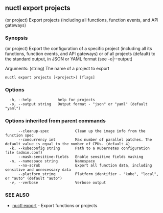 ## nuctl export projects

(or project) Export projects (including all functions, function events, and API gateways)

### Synopsis

(or project) Export the configuration of a specific project (including
all its functions, function events, and API gateways) or of all projects (default)
to the standard output, in JSON or YAML format (see -o|--output)

Arguments:
  <project> (string) The name of a project to export

```
nuctl export projects [<project>] [flags]
```

### Options

```
  -h, --help            help for projects
  -o, --output string   Output format - "json" or "yaml" (default "yaml")
```

### Options inherited from parent commands

```
      --cleanup-spec            Clean up the image info from the function spec
      --concurrency int         Max number of parallel patches. The default value is equal to the number of CPUs. (default 4)
  -k, --kubeconfig string       Path to a Kubernetes configuration file (admin.conf)
      --mask-sensitive-fields   Enable sensitive fields masking
  -n, --namespace string        Namespace
      --no-scrub                Export all function data, including sensitive and unnecessary data
      --platform string         Platform identifier - "kube", "local", or "auto" (default "auto")
  -v, --verbose                 Verbose output
```

### SEE ALSO

* [nuctl export](nuctl_export.md)	 - Export functions or projects

